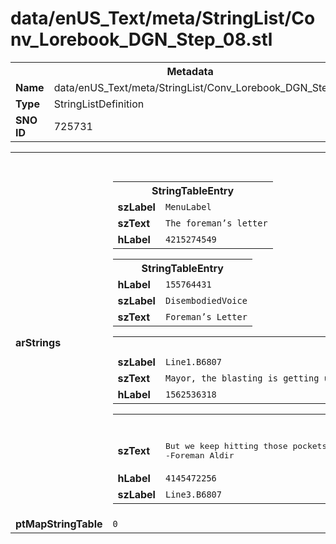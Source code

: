 <h1>data/enUS_Text/meta/StringList/Conv_Lorebook_DGN_Step_08.stl</h1><table><tr><th colspan="100%">Metadata</th></tr><tr><td><b>Name</b></td><td>data/enUS_Text/meta/StringList/Conv_Lorebook_DGN_Step_08.stl</td></tr><tr><td><b>Type</b></td><td>StringListDefinition</td></tr><tr><td><b>SNO ID</b></td><td>725731</td></tr></table>

<table><tr><th colspan="100%">Fields</th></tr><tr><td><b>arStrings</b></td><td><table><tr><th colspan="100%">StringTableEntry</th></tr><tr><td><b>szLabel</b></td><td><code>MenuLabel</code></td></tr><tr><td><b>szText</b></td><td><code>The foreman’s letter</code></td></tr><tr><td><b>hLabel</b></td><td><code>4215274549</code></td></tr></table>


<table><tr><th colspan="100%">StringTableEntry</th></tr><tr><td><b>hLabel</b></td><td><code>155764431</code></td></tr><tr><td><b>szLabel</b></td><td><code>DisembodiedVoice</code></td></tr><tr><td><b>szText</b></td><td><code>Foreman’s Letter</code></td></tr></table>


<table><tr><th colspan="100%">StringTableEntry</th></tr><tr><td><b>szLabel</b></td><td><code>Line1.B6807</code></td></tr><tr><td><b>szText</b></td><td><code>Mayor, the blasting is getting us more gold, for certain. Every time we think it’s done, “boom,” we blast and find a new vein.</code></td></tr><tr><td><b>hLabel</b></td><td><code>1562536318</code></td></tr></table>


<table><tr><th colspan="100%">StringTableEntry</th></tr><tr><td><b>szText</b></td><td><pre>But we keep hitting those pockets of poison, and the deeper we go, the worse they get. We lost two more men just this week. After this next clearing, we need to shut this down.
-Foreman Aldir</pre></td></tr><tr><td><b>hLabel</b></td><td><code>4145472256</code></td></tr><tr><td><b>szLabel</b></td><td><code>Line3.B6807</code></td></tr></table>


</td></tr><tr><td><b>ptMapStringTable</b></td><td><code>0</code></td></tr></table>

